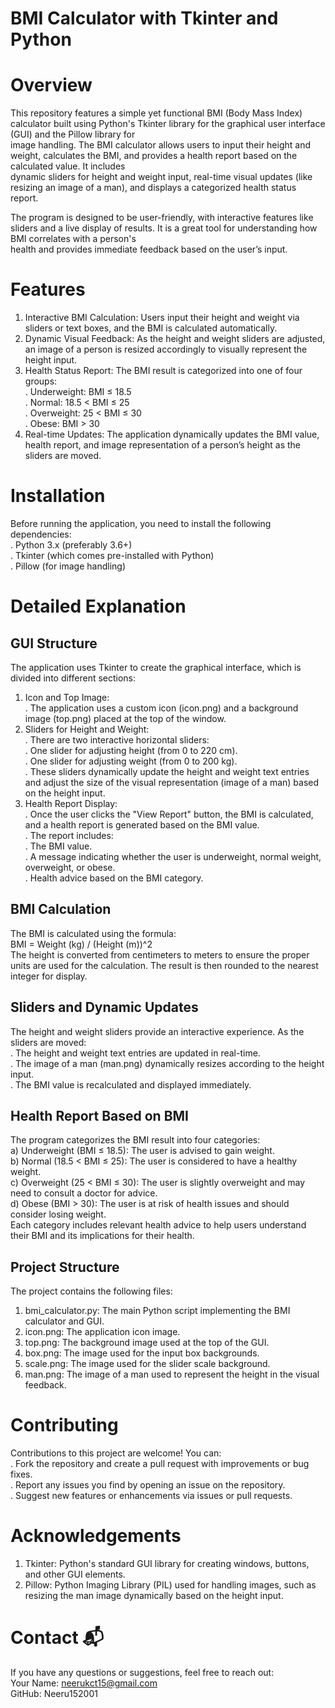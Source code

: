 # BMI Calculator with Tkinter and Python <br>
# Overview <br>
This repository features a simple yet functional BMI (Body Mass Index) calculator built using Python's Tkinter library for the graphical user interface (GUI) and the Pillow library for<br> image handling. The BMI calculator allows users to input their height and weight, calculates the BMI, and provides a health report based on the calculated value. It includes <br>dynamic sliders for height and weight input, real-time visual updates (like resizing an image of a man), and displays a categorized health status report.<br>

The program is designed to be user-friendly, with interactive features like sliders and a live display of results. It is a great tool for understanding how BMI correlates with a person's<br> health and provides immediate feedback based on the user’s input.<br>

# Features <br>
1. Interactive BMI Calculation: Users input their height and weight via sliders or text boxes, and the BMI is calculated automatically.<br>
2. Dynamic Visual Feedback: As the height and weight sliders are adjusted, an image of a person is resized accordingly to visually represent the height input.<br>
3. Health Status Report: The BMI result is categorized into one of four groups:<br>
    . Underweight: BMI ≤ 18.5<br>
    . Normal: 18.5 < BMI ≤ 25<br>
    . Overweight: 25 < BMI ≤ 30<br>
    . Obese: BMI > 30<br>
4. Real-time Updates: The application dynamically updates the BMI value, health report, and image representation of a person’s height as the sliders are moved.<br>

# Installation<br>
Before running the application, you need to install the following dependencies:<br>
. Python 3.x (preferably 3.6+)<br>
. Tkinter (which comes pre-installed with Python)<br>
. Pillow (for image handling)<br>

# Detailed Explanation<br>
## GUI Structure<br>
The application uses Tkinter to create the graphical interface, which is divided into different sections:<br>
1. Icon and Top Image:<br>
   . The application uses a custom icon (icon.png) and a background image (top.png) placed at the top of the window.<br>
2. Sliders for Height and Weight:<br>
   . There are two interactive horizontal sliders:<br>
        . One slider for adjusting height (from 0 to 220 cm).<br>
        . One slider for adjusting weight (from 0 to 200 kg).<br>
    . These sliders dynamically update the height and weight text entries and adjust the size of the visual representation (image of a man) based on the height input.<br>
3. Health Report Display:<br>
    . Once the user clicks the "View Report" button, the BMI is calculated, and a health report is generated based on the BMI value.<br>
    . The report includes:<br>
        . The BMI value.<br>
        . A message indicating whether the user is underweight, normal weight, overweight, or obese.<br>
        . Health advice based on the BMI category.<br>

## BMI Calculation<br>
The BMI is calculated using the formula:<br>
BMI = Weight (kg) / (Height (m))^2 <br>
The height is converted from centimeters to meters to ensure the proper units are used for the calculation. The result is then rounded to the nearest integer for display.<br>

## Sliders and Dynamic Updates<br>
The height and weight sliders provide an interactive experience. As the sliders are moved:<br>
    . The height and weight text entries are updated in real-time.<br>
    . The image of a man (man.png) dynamically resizes according to the height input.<br>
    . The BMI value is recalculated and displayed immediately.<br>

## Health Report Based on BMI<br>
The program categorizes the BMI result into four categories:<br>
a) Underweight (BMI ≤ 18.5): The user is advised to gain weight.<br>
b) Normal (18.5 < BMI ≤ 25): The user is considered to have a healthy weight.<br>
c) Overweight (25 < BMI ≤ 30): The user is slightly overweight and may need to consult a doctor for advice.<br>
d) Obese (BMI > 30): The user is at risk of health issues and should consider losing weight.<br>
Each category includes relevant health advice to help users understand their BMI and its implications for their health.<br>

## Project Structure<br>
The project contains the following files:<br>
1. bmi_calculator.py: The main Python script implementing the BMI calculator and GUI.<br>
2. icon.png: The application icon image.<br>
3. top.png: The background image used at the top of the GUI.<br>
4. box.png: The image used for the input box backgrounds.<br>
5. scale.png: The image used for the slider scale background.<br>
6. man.png: The image of a man used to represent the height in the visual feedback.<br>

# Contributing<br>
Contributions to this project are welcome! You can:<br>
. Fork the repository and create a pull request with improvements or bug fixes.<br>
. Report any issues you find by opening an issue on the repository.<br>
. Suggest new features or enhancements via issues or pull requests.<br>

# Acknowledgements<br>
1. Tkinter: Python's standard GUI library for creating windows, buttons, and other GUI elements.<br>
2. Pillow: Python Imaging Library (PIL) used for handling images, such as resizing the man image dynamically based on the height input.<br>

# Contact 📬 <br>
If you have any questions or suggestions, feel free to reach out:<br>
Your Name: neerukct15@gmail.com<br>
GitHub: Neeru152001<br>
